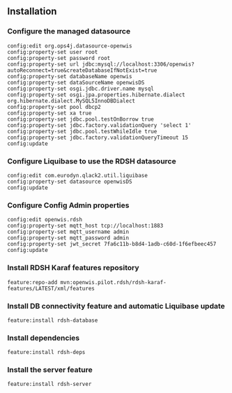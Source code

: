 ## Installation
 
### Configure the managed datasource
```
config:edit org.ops4j.datasource-openwis
config:property-set user root
config:property-set password root
config:property-set url jdbc:mysql://localhost:3306/openwis?autoReconnect=true&createDatabaseIfNotExist=true
config:property-set databaseName openwis
config:property-set dataSourceName openwisDS
config:property-set osgi.jdbc.driver.name mysql
config:property-set osgi.jpa.properties.hibernate.dialect org.hibernate.dialect.MySQL5InnoDBDialect
config:property-set pool dbcp2
config:property-set xa true
config:property-set jdbc.pool.testOnBorrow true
config:property-set jdbc.factory.validationQuery 'select 1'
config:property-set jdbc.pool.testWhileIdle true
config:property-set jdbc.factory.validationQueryTimeout 15
config:update
```

### Configure Liquibase to use the RDSH datasource
```
config:edit com.eurodyn.qlack2.util.liquibase
config:property-set datasource openwisDS
config:update
```

### Configure Config Admin properties
```
config:edit openwis.rdsh
config:property-set mqtt_host tcp://localhost:1883
config:property-set mqtt_username admin
config:property-set mqtt_password admin
config:property-set jwt_secret 7fa6c11b-b8d4-1adb-c60d-1f6efbeec457
config:update
```

### Install RDSH Karaf features repository
    feature:repo-add mvn:openwis.pilot.rdsh/rdsh-karaf-features/LATEST/xml/features
 
### Install DB connectivity feature and automatic Liquibase update
    feature:install rdsh-database
 
### Install dependencies
    feature:install rdsh-deps

### Install the server feature
    feature:install rdsh-server

